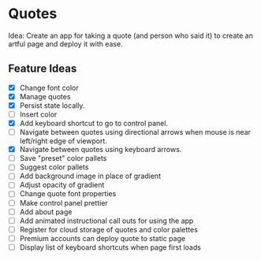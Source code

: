 # Quotes

Idea: Create an app for taking a quote (and person who said it) to create an artful page and deploy it with ease.

## Feature Ideas

- [x] Change font color
- [x] Manage quotes
- [x] Persist state locally.
- [ ] Insert color
- [x] Add keyboard shortcut to go to control panel.
- [ ] Navigate between quotes using directional arrows when mouse is near left/right edge of viewport.
- [X] Navigate between quotes using keyboard arrows.
- [ ] Save "preset" color pallets
- [ ] Suggest color pallets
- [ ] Add background image in place of gradient
- [ ] Adjust opacity of gradient
- [ ] Change quote font properties
- [ ] Make control panel prettier
- [ ] Add about page
- [ ] Add animated instructional call outs for using the app
- [ ] Register for cloud storage of quotes and color palettes
- [ ] Premium accounts can deploy quote to static page
- [ ] Display list of keyboard shortcuts when page first loads
